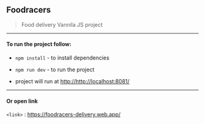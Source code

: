 Foodracers
-------------

>Food delivery  Vannila JS project

-------------

#### To run the project follow:

- `npm install` - to install dependencies

- `npm run dev` - to run the project

- project will run at <http://http://localhost:8081/> 

-------------

#### Or open link

`<link>` : <https://foodracers-delivery.web.app/>
